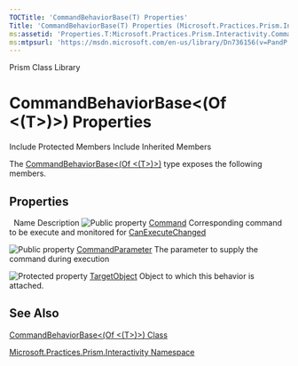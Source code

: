 ```yaml
---
TOCTitle: 'CommandBehaviorBase(T) Properties'
Title: 'CommandBehaviorBase(T) Properties (Microsoft.Practices.Prism.Interactivity)'
ms:assetid: 'Properties.T:Microsoft.Practices.Prism.Interactivity.CommandBehaviorBase\`1'
ms:mtpsurl: 'https://msdn.microsoft.com/en-us/library/Dn736156(v=PandP.50)'
---
```


Prism Class Library

CommandBehaviorBase&lt;(Of &lt;(T&gt;)&gt;) Properties
======================================================

Include Protected Members
Include Inherited Members

The [CommandBehaviorBase&lt;(Of &lt;(T&gt;)&gt;)](https://msdn.microsoft.com/t:microsoft.practices.prism.interactivity.commandbehaviorbase%601) type exposes the following members.

Properties
----------

<span id="propertyTableToggle"></span>
 
Name
Description
![](https://msdn.microsoft.com/en-us/Dn736156.pubproperty(en-us,PandP.50).gif "Public property")
[Command](https://msdn.microsoft.com/p:microsoft.practices.prism.interactivity.commandbehaviorbase%601.command)
Corresponding command to be execute and monitored for [CanExecuteChanged](http://msdn2.microsoft.com/en-us/library/ms523106)

![](https://msdn.microsoft.com/en-us/Dn736156.pubproperty(en-us,PandP.50).gif "Public property")
[CommandParameter](https://msdn.microsoft.com/p:microsoft.practices.prism.interactivity.commandbehaviorbase%601.commandparameter)
The parameter to supply the command during execution

![](https://msdn.microsoft.com/en-us/Dn736156.protproperty(en-us,PandP.50).gif "Protected property")
[TargetObject](https://msdn.microsoft.com/p:microsoft.practices.prism.interactivity.commandbehaviorbase%601.targetobject)
Object to which this behavior is attached.

See Also
--------

<span id="seeAlsoToggle"></span>
[CommandBehaviorBase&lt;(Of &lt;(T&gt;)&gt;) Class](https://msdn.microsoft.com/t:microsoft.practices.prism.interactivity.commandbehaviorbase%601)

[Microsoft.Practices.Prism.Interactivity Namespace](https://msdn.microsoft.com/n:microsoft.practices.prism.interactivity)

